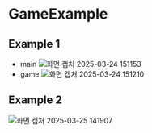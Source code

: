# GameExample

## Example 1
- main
![화면 캡처 2025-03-24 151153](https://github.com/user-attachments/assets/f7c20239-ee63-4adf-8b2a-88de69cfc6f9)
- game
![화면 캡처 2025-03-24 151210](https://github.com/user-attachments/assets/a1a1288e-5a54-40db-ac4d-32b6d5a2538b)


## Example 2
![화면 캡처 2025-03-25 141907](https://github.com/user-attachments/assets/429f5996-1372-469f-87a0-681664a8ed91)

